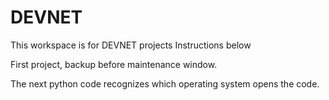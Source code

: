 # DEVNET
This workspace is for DEVNET projects
Instructions below

First project, backup before maintenance window.

The next python code recognizes which operating system opens the code.